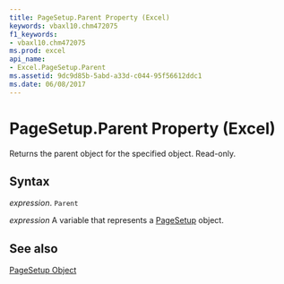 ```yaml
---
title: PageSetup.Parent Property (Excel)
keywords: vbaxl10.chm472075
f1_keywords:
- vbaxl10.chm472075
ms.prod: excel
api_name:
- Excel.PageSetup.Parent
ms.assetid: 9dc9d85b-5abd-a33d-c044-95f56612ddc1
ms.date: 06/08/2017
---
```



# PageSetup.Parent Property (Excel)

Returns the parent object for the specified object. Read-only.


## Syntax

 _expression_. `Parent`

 _expression_ A variable that represents a [PageSetup](./Excel.PageSetup.md) object.


## See also


[PageSetup Object](Excel.PageSetup.md)

